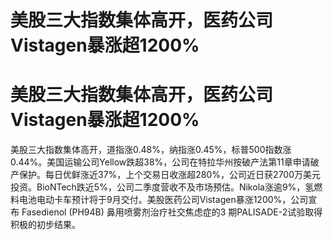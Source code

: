 # 美股三大指数集体高开，医药公司Vistagen暴涨超1200%

# 美股三大指数集体高开，医药公司Vistagen暴涨超1200%

美股三大指数集体高开，道指涨0.48%，纳指涨0.45%，标普500指数涨0.44%。美国运输公司Yellow跌超38%，公司在特拉华州按破产法第11章申请破产保护。每日优鲜涨近37%，上个交易日收涨超280%，公司近日获2700万美元投资。BioNTech跌近5%，公司二季度营收不及市场预估。Nikola涨逾9%，氢燃料电池电动卡车预计将于9月交付。美股医药公司Vistagen暴涨1200%，公司宣布
Fasedienol (PH94B) 鼻用喷雾剂治疗社交焦虑症的3 期PALISADE-2试验取得积极的初步结果。

